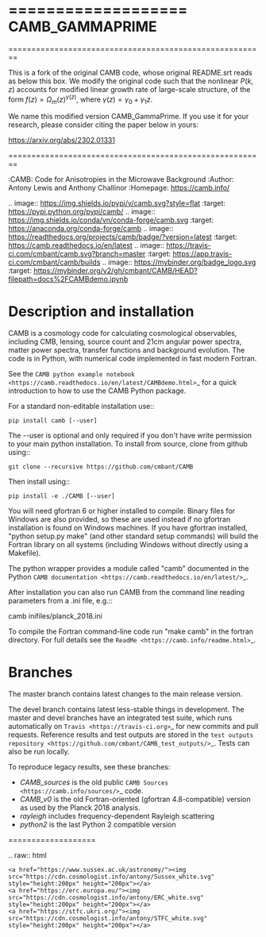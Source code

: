 ===================
CAMB_GAMMAPRIME
===================

========================================================

This is a fork of the original CAMB code, whose original README.srt reads as below this box. We modify the original code such that the nonlinear $P(k,z)$ accounts for modified linear growth rate of large-scale structure, of the form $f(z)=\Omega_m(z)^{\gamma(z)}$, where $\gamma(z)=\gamma_0+\gamma_1 z$.

We name this modified version CAMB_GammaPrime. If you use it for your research, please consider citing the paper below in yours:

https://arxiv.org/abs/2302.01331

========================================================

:CAMB: Code for Anisotropies in the Microwave Background
:Author: Antony Lewis and Anthony Challinor
:Homepage: https://camb.info/

.. image:: https://img.shields.io/pypi/v/camb.svg?style=flat
        :target: https://pypi.python.org/pypi/camb/
.. image:: https://img.shields.io/conda/vn/conda-forge/camb.svg
   :target: https://anaconda.org/conda-forge/camb
.. image:: https://readthedocs.org/projects/camb/badge/?version=latest
   :target: https://camb.readthedocs.io/en/latest
.. image:: https://travis-ci.com/cmbant/camb.svg?branch=master
  :target: https://app.travis-ci.com/cmbant/camb/builds
.. image:: https://mybinder.org/badge_logo.svg
  :target: https://mybinder.org/v2/gh/cmbant/CAMB/HEAD?filepath=docs%2FCAMBdemo.ipynb

Description and installation
=============================

CAMB is a cosmology code for calculating cosmological observables, including
CMB, lensing, source count and 21cm angular power spectra, matter power spectra, transfer functions
and background evolution. The code is in Python, with numerical code implemented in fast modern Fortran.

See the `CAMB python example notebook <https://camb.readthedocs.io/en/latest/CAMBdemo.html>`_ for a
quick introduction to how to use the CAMB Python package.

For a standard non-editable installation use::

    pip install camb [--user]

The --user is optional and only required if you don't have write permission to your main python installation.
To install from source, clone from github using::

    git clone --recursive https://github.com/cmbant/CAMB

Then install using::

    pip install -e ./CAMB [--user]

You will need gfortran 6 or higher installed to compile. Binary files for Windows are also provided, so these are used instead if no
gfortran installation is found on Windows machines. If you have gfortran installed, "python setup.py make"
(and other standard setup commands) will build the Fortran library on all systems (including Windows without directly using a Makefile).

The python wrapper provides a module called "camb" documented in the Python `CAMB documentation <https://camb.readthedocs.io/en/latest/>`_.

After installation you can also run CAMB from the command line reading parameters from a .ini file, e.g.::

  camb inifiles/planck_2018.ini

To compile the Fortran command-line code run "make camb" in the fortran directory. For full details
see the  `ReadMe <https://camb.info/readme.html>`_.

Branches
=============================

The master branch contains latest changes to the main release version.

The devel branch contains latest less-stable things in development.
The master and devel branches have an integrated test suite, which runs automatically on `Travis <https://travis-ci.org>`_  for new commits and pull requests.
Reference results and test outputs are stored in the `test outputs repository <https://github.com/cmbant/CAMB_test_outputs/>`_. Tests can also be run locally.

To reproduce legacy results, see these branches:

 - *CAMB_sources* is the old public `CAMB Sources <https://camb.info/sources/>`_ code.
 - *CAMB_v0* is the old Fortran-oriented (gfortran 4.8-compatible) version as used by the Planck 2018 analysis.
 - *rayleigh* includes frequency-dependent Rayleigh scattering
 - *python2* is the last Python 2 compatible version

===================

.. raw:: html

    <a href="https://www.sussex.ac.uk/astronomy/"><img src="https://cdn.cosmologist.info/antony/Sussex_white.svg" style="height:200px" height="200px"></a>
    <a href="https://erc.europa.eu/"><img src="https://cdn.cosmologist.info/antony/ERC_white.svg" style="height:200px" height="200px"></a>
    <a href="https://stfc.ukri.org/"><img src="https://cdn.cosmologist.info/antony/STFC_white.svg" style="height:200px" height="200px"></a>
